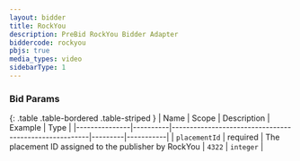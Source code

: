 ```yaml
---
layout: bidder
title: RockYou
description: PreBid RockYou Bidder Adapter
biddercode: rockyou
pbjs: true
media_types: video
sidebarType: 1
---
```


### Bid Params

{: .table .table-bordered .table-striped }
| Name          | Scope    | Description                                           | Example | Type      |
|---------------|----------|-------------------------------------------------------|---------|-----------|
| `placementId` | required | The placement ID assigned to the publisher by RockYou | `4322`  | `integer` |
